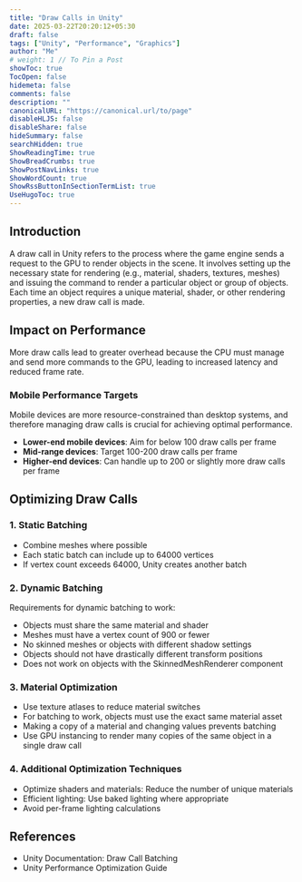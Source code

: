 ```yaml
---
title: "Draw Calls in Unity"
date: 2025-03-22T20:20:12+05:30
draft: false
tags: ["Unity", "Performance", "Graphics"]
author: "Me"
# weight: 1 // To Pin a Post
showToc: true
TocOpen: false
hidemeta: false
comments: false
description: ""
canonicalURL: "https://canonical.url/to/page"
disableHLJS: false
disableShare: false
hideSummary: false
searchHidden: true
ShowReadingTime: true
ShowBreadCrumbs: true
ShowPostNavLinks: true
ShowWordCount: true
ShowRssButtonInSectionTermList: true
UseHugoToc: true
---
```


## Introduction

A draw call in Unity refers to the process where the game engine sends a request to the GPU to render objects in the scene. It involves setting up the necessary state for rendering (e.g., material, shaders, textures, meshes) and issuing the command to render a particular object or group of objects. Each time an object requires a unique material, shader, or other rendering properties, a new draw call is made.

## Impact on Performance

More draw calls lead to greater overhead because the CPU must manage and send more commands to the GPU, leading to increased latency and reduced frame rate.

### Mobile Performance Targets

Mobile devices are more resource-constrained than desktop systems, and therefore managing draw calls is crucial for achieving optimal performance.

- **Lower-end mobile devices**: Aim for below 100 draw calls per frame
- **Mid-range devices**: Target 100-200 draw calls per frame
- **Higher-end devices**: Can handle up to 200 or slightly more draw calls per frame

## Optimizing Draw Calls

### 1. Static Batching
- Combine meshes where possible
- Each static batch can include up to 64000 vertices
- If vertex count exceeds 64000, Unity creates another batch

### 2. Dynamic Batching
Requirements for dynamic batching to work:
- Objects must share the same material and shader
- Meshes must have a vertex count of 900 or fewer
- No skinned meshes or objects with different shadow settings
- Objects should not have drastically different transform positions
- Does not work on objects with the SkinnedMeshRenderer component

### 3. Material Optimization
- Use texture atlases to reduce material switches
- For batching to work, objects must use the exact same material asset
- Making a copy of a material and changing values prevents batching
- Use GPU instancing to render many copies of the same object in a single draw call

### 4. Additional Optimization Techniques
- Optimize shaders and materials: Reduce the number of unique materials
- Efficient lighting: Use baked lighting where appropriate
- Avoid per-frame lighting calculations

## References

- Unity Documentation: Draw Call Batching
- Unity Performance Optimization Guide

